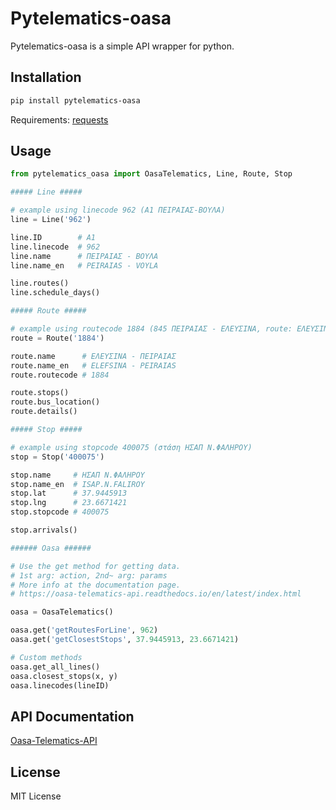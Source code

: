# Pytelematics-oasa

Pytelematics-oasa is a simple API wrapper for python.

## Installation

```bash
pip install pytelematics-oasa
```
Requirements: [requests](https://pypi.org/project/requests/)

## Usage

```python
from pytelematics_oasa import OasaTelematics, Line, Route, Stop

##### Line #####

# example using linecode 962 (A1 ΠΕΙΡΑΙΑΣ-ΒΟΥΛΑ)
line = Line('962')

line.ID        # Α1
line.linecode  # 962
line.name      # ΠΕΙΡΑΙΑΣ - ΒΟΥΛΑ
line.name_en   # PEIRAIAS - VOYLA

line.routes()
line.schedule_days()

##### Route #####

# example using routecode 1884 (845 ΠΕΙΡΑΙΑΣ - ΕΛΕΥΣΙΝΑ, route: ΕΛΕΥΣΙΝΑ ==> ΠΕΙΡΑΙΑΣ)
route = Route('1884')

route.name      # ΕΛΕΥΣΙΝΑ - ΠΕΙΡΑΙΑΣ
route.name_en   # ELEFSINA - PEIRAIAS
route.routecode # 1884

route.stops()
route.bus_location()
route.details()

##### Stop #####

# example using stopcode 400075 (στάση ΗΣΑΠ Ν.ΦΑΛΗΡΟΥ)
stop = Stop('400075')

stop.name     # ΗΣΑΠ Ν.ΦΑΛΗΡΟΥ
stop.name_en  # ISAP.N.FALIROY
stop.lat      # 37.9445913
stop.lng      # 23.6671421
stop.stopcode # 400075

stop.arrivals()

###### Oasa ######

# Use the get method for getting data. 
# 1st arg: action, 2nd~ arg: params
# More info at the documentation page.
# https://oasa-telematics-api.readthedocs.io/en/latest/index.html

oasa = OasaTelematics()

oasa.get('getRoutesForLine', 962)
oasa.get('getClosestStops', 37.9445913, 23.6671421)

# Custom methods
oasa.get_all_lines()
oasa.closest_stops(x, y) 
oasa.linecodes(lineID)
```

## API Documentation
[Oasa-Telematics-API](https://oasa-telematics-api.readthedocs.io/en/latest/)

## License
MIT License

